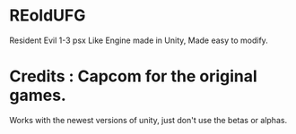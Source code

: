 # REoldUFG
Resident Evil 1-3 psx Like Engine made in Unity, Made easy to modify.
# Credits : Capcom for the original games.

Works with the newest versions of unity, just don't use the betas or alphas.
